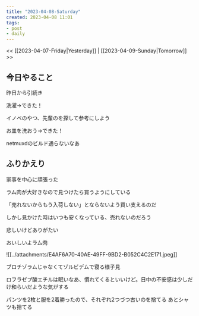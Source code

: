 ```yaml
---
title: "2023-04-08-Saturday"
created: 2023-04-08 11:01
tags:
- post
- daily
---
```


<< [[2023-04-07-Friday|Yesterday]] | [[2023-04-09-Sunday|Tomorrow]] >>

## 今日やること

昨日から引続き

洗濯→できた！

イノベのやつ、先輩のを探して参考にしよう

お皿を洗おう→できた！

netmuxdのビルド通らないなあ


## ふりかえり

家事を中心に頑張った

ラム肉が大好きなので見つけたら買うようにしている

「売れないからもう入荷しない」とならないよう買い支えるのだ

しかし見かけた時はいつも安くなっている、売れないのだろう

悲しいけどありがたい

おいしいよラム肉

![[../attachments/E4AF6A70-40AE-49FF-9BD2-B052C4C2E171.jpeg]]

ブロチゾラムじゃなくてゾルビデムで寝る様子見

ロフラゼプ酸エチルは眠いなあ、慣れてくるといいけど。日中の不安感は少しだけ和らいだような気がする

パンツを2枚と服を2着勝ったので、それぞれ2つづつ古いのを捨てる
あとシャツも捨てる